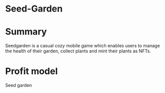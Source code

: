 # Seed-Garden


# Summary
Seedgarden is a casual cozy mobile game which enables users to manage the health of their garden, collect plants and mint their plants as NFTs. 

# Profit model
Seed garden
